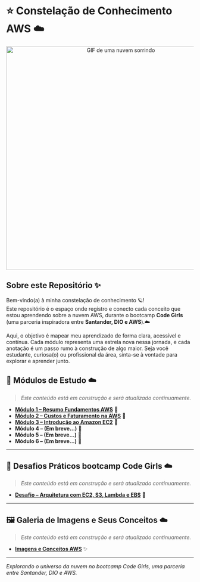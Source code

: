 # ⭐ Constelação de Conhecimento AWS ☁️

<p align="center">
  <img src="https://media.giphy.com/media/l378b9LcC3cclsY2A/giphy.gif" alt="GIF de uma nuvem sorrindo" width="600"/>
</p>

## Sobre este Repositório ✨

Bem-vindo(a) à minha constelação de conhecimento 🪐!  
Este repositório é o espaço onde registro e conecto cada conceito que estou aprendendo sobre a nuvem AWS, durante o bootcamp **Code Girls** (uma parceria inspiradora entre **Santander, DIO e AWS**).☁️

Aqui, o objetivo é mapear meu aprendizado de forma clara, acessível e contínua. Cada módulo representa uma estrela nova nessa jornada, e cada anotação é um passo rumo à construção de algo maior. Seja você estudante, curiosa(o) ou profissional da área, sinta-se à vontade para explorar e aprender junto.

## 🌌 Módulos de Estudo ☁️
> *Este conteúdo está em construção e será atualizado continuamente.*

- [**Módulo 1 – Resumo Fundamentos AWS**](https://github.com/R4i5and0/bootcamp-aws-dio-code-girl/blob/0c157dd3452ce3f2649ed87d86a89ba6d9cd6a1e/aws/M%C3%B3dulo%201-%20Resumo%20Fundamentos%20AWS.md) 🌟  
- [**Módulo 2 – Custos e Faturamento na AWS**](https://github.com/R4i5and0/bootcamp-aws-dio-code-girl/blob/0c157dd3452ce3f2649ed87d86a89ba6d9cd6a1e/aws/M%C3%B3dulo%202-%20Custos%20e%20Faturamento.md) 🌙  
- [**Módulo 3 – Introdução ao Amazon EC2**](https://github.com/R4i5and0/bootcamp-aws-dio-code-girl/blob/265967dd8da6612d112f6e34f499a4010d01f22c/aws/M%C3%B3dulo%203-%20Introdu%C3%A7%C3%A3o%20ao%20Amazon%20EC2.md ) 🌟  
- **Módulo 4 – (Em breve...)** 🌙  
- **Módulo 5 – (Em breve...)** 🌟  
- **Módulo 6 – (Em breve...)** 🌙  

---

## 🚀 Desafios Práticos bootcamp Code Girls ☁️
> *Este conteúdo está em construção e será atualizado continuamente.*

- [**Desafio – Arquitetura com EC2, S3, Lambda e EBS**](https://github.com/R4i5and0/bootcamp-aws-dio-code-girl/blob/main/desafio/Desafio%20-%20EC2.md) 🌟

---

## 🖼️ Galeria de Imagens e Seus Conceitos ☁️
> *Este conteúdo está em construção e será atualizado continuamente.*

- [**Imagens e Conceitos AWS**](https://github.com/R4i5and0/bootcamp-aws-dio-code-girl/blob/265967dd8da6612d112f6e34f499a4010d01f22c/imagens/Imagens%20e%20Conceitos%20-%20EC2.md ) ✨

---

*Explorando o universo da nuvem no bootcamp Code Girls, uma parceria entre Santander, DIO e AWS.*
